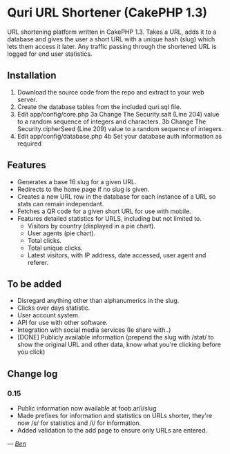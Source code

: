 # Quri URL Shortener (CakePHP 1.3)

URL shortening platform written in CakePHP 1.3. Takes a URL, adds it to a database and gives the user a short URL with a unique hash (slug) which lets them access it later. Any traffic passing through the shortened URL is logged for end user statistics.

## Installation
1) Download the source code from the repo and extract to your web server.
2) Create the database tables from the included quri.sql file.
3) Edit app/config/core.php
	3a Change The Security.salt (Line 204) value to a random sequence of integers and characters.
	3b Change The Security.cipherSeed (Line 209) value to a random sequence of integers.
4) Edit app/config/database.php
	4b Set your database auth information as required
	
## Features
* Generates a base 16 slug for a given URL.
* Redirects to the home page if no slug is given.
* Creates a new URL row in the database for each instance of a URL so stats can remain independant.
* Fetches a QR code for a given short URL for use with mobile.
* Features detailed statistics for URLS, including but not limited to.
	* Visitors by country (displayed in a pie chart).
	* User agents (pie chart).
	* Total clicks.
	* Total unique clicks.
	* Latest visitors, with IP address, date accessed, user agent and referer.
	
## To be added
* Disregard anything other than alphanumerics in the slug.
* Clicks over days statistic.
* User account system.
* API for use with other software.
* Integration with social media services (Ie share with..)
* [DONE] Publicly available information (prepend the slug with /stat/ to show the original URL and other data, know what you're clicking before you click)

## Change log

### 0.15
* Public information now available at foob.ar/i/slug
* Made prefixes for information and statistics on URLs shorter, they're now /s/ for statistics and /i/ for information.
* Added validation to the add page to ensure only URLs are entered.

_— [Ben](benanderton@gmail.com)_


